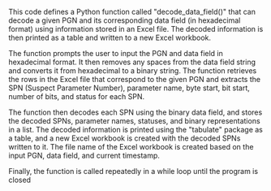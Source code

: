 This code defines a Python function called "decode_data_field()" that can decode a given PGN and its corresponding data field (in hexadecimal format) using information stored in an Excel file. The decoded information is then printed as a table and written to a new Excel workbook.

The function prompts the user to input the PGN and data field in hexadecimal format. It then removes any spaces from the data field string and converts it from hexadecimal to a binary string. The function retrieves the rows in the Excel file that correspond to the given PGN and extracts the SPN (Suspect Parameter Number), parameter name, byte start, bit start, number of bits, and status for each SPN.

The function then decodes each SPN using the binary data field, and stores the decoded SPNs, parameter names, statuses, and binary representations in a list. The decoded information is printed using the "tabulate" package as a table, and a new Excel workbook is created with the decoded SPNs written to it. The file name of the Excel workbook is created based on the input PGN, data field, and current timestamp.

Finally, the function is called repeatedly in a while loop until the program is closed
